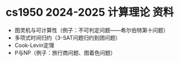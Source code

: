 # cs1950 2024-2025 计算理论 资料
- 图灵机与可计算性（例子：不可判定问题——希尔伯特第十问题）
- 多项式时间归约（3-SAT问题归约到团问题）
- Cook-Levin定理
- P与NP（例子：旅行商问题、图着色问题）